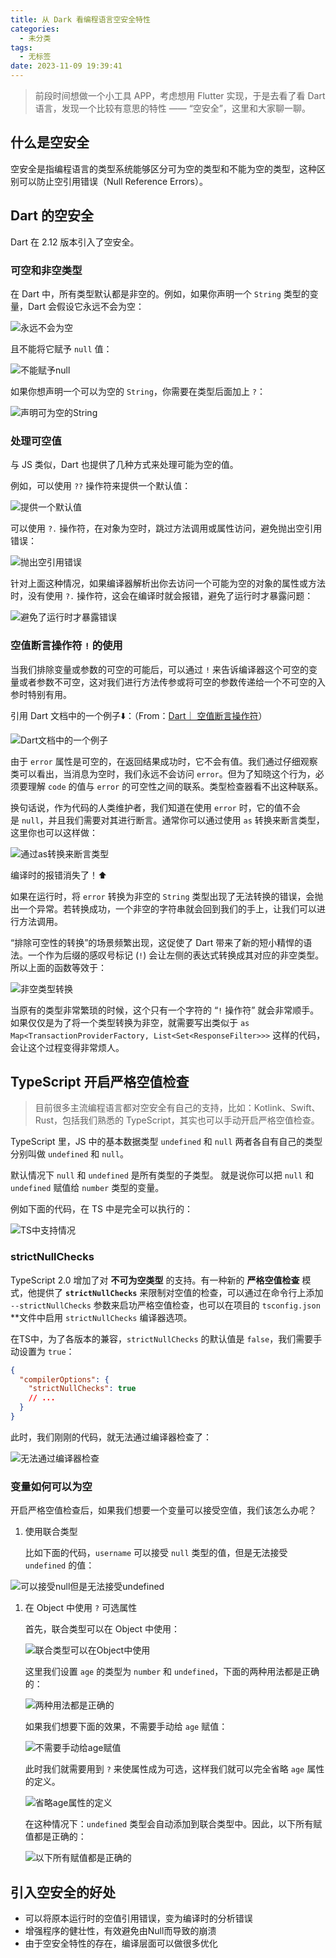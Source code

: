 ```yaml
---
title: 从 Dark 看编程语言空安全特性
categories:
  - 未分类
tags:
  - 无标签
date: 2023-11-09 19:39:41
---
```


> 前段时间想做一个小工具 APP，考虑想用 Flutter 实现，于是去看了看 Dart 语言，发现一个比较有意思的特性 —— “空安全”，这里和大家聊一聊。
> 

## 什么是空安全

空安全是指编程语言的类型系统能够区分可为空的类型和不能为空的类型，这种区别可以防止空引用错误（Null Reference Errors）。

## Dart 的空安全

Dart 在 2.12 版本引入了空安全。

### ****可空和非空类型****

在 Dart 中，所有类型默认都是非空的。例如，如果你声明一个 `String` 类型的变量，Dart 会假设它永远不会为空：

![永远不会为空](%E4%BB%8E-Dark-%E7%9C%8B%E7%BC%96%E7%A8%8B%E8%AF%AD%E8%A8%80%E7%A9%BA%E5%AE%89%E5%85%A8%E7%89%B9%E6%80%A7/永远不会为空.png)

且不能将它赋予 `null` 值：

![不能赋予null](%E4%BB%8E-Dark-%E7%9C%8B%E7%BC%96%E7%A8%8B%E8%AF%AD%E8%A8%80%E7%A9%BA%E5%AE%89%E5%85%A8%E7%89%B9%E6%80%A7/不能赋予null.png)

如果你想声明一个可以为空的 `String`，你需要在类型后面加上 `?`：

![声明可为空的String](%E4%BB%8E-Dark-%E7%9C%8B%E7%BC%96%E7%A8%8B%E8%AF%AD%E8%A8%80%E7%A9%BA%E5%AE%89%E5%85%A8%E7%89%B9%E6%80%A7/声明可为空的String.png)

### ****处理可空值****

与 JS 类似，Dart 也提供了几种方式来处理可能为空的值。

例如，可以使用 `??` 操作符来提供一个默认值：

![提供一个默认值](%E4%BB%8E-Dark-%E7%9C%8B%E7%BC%96%E7%A8%8B%E8%AF%AD%E8%A8%80%E7%A9%BA%E5%AE%89%E5%85%A8%E7%89%B9%E6%80%A7/提供一个默认值.png)

可以使用 `?.` 操作符，在对象为空时，跳过方法调用或属性访问，避免抛出空引用错误：

![抛出空引用错误](%E4%BB%8E-Dark-%E7%9C%8B%E7%BC%96%E7%A8%8B%E8%AF%AD%E8%A8%80%E7%A9%BA%E5%AE%89%E5%85%A8%E7%89%B9%E6%80%A7/抛出空引用错误.png)

针对上面这种情况，如果编译器解析出你去访问一个可能为空的对象的属性或方法时，没有使用 `?.` 操作符，这会在编译时就会报错，避免了运行时才暴露问题：

![避免了运行时才暴露错误](%E4%BB%8E-Dark-%E7%9C%8B%E7%BC%96%E7%A8%8B%E8%AF%AD%E8%A8%80%E7%A9%BA%E5%AE%89%E5%85%A8%E7%89%B9%E6%80%A7/避免了运行时才暴露错误.png)

### 空值断言操作符 `!` 的使用

当我们排除变量或参数的可空的可能后，可以通过 `!` 来告诉编译器这个可空的变量或者参数不可空，这对我们进行方法传参或将可空的参数传递给一个不可空的入参时特别有用。

引用 Dart 文档中的一个例子⬇️：（From：[Dart｜ 空值断言操作符](https://dart.cn/null-safety/understanding-null-safety#null-assertion-operator)）

![Dart文档中的一个例子](%E4%BB%8E-Dark-%E7%9C%8B%E7%BC%96%E7%A8%8B%E8%AF%AD%E8%A8%80%E7%A9%BA%E5%AE%89%E5%85%A8%E7%89%B9%E6%80%A7/Dart文档中的一个例子.png)

由于 `error` 属性是可空的，在返回结果成功时，它不会有值。我们通过仔细观察类可以看出，当消息为空时，我们永远不会访问 `error`。但为了知晓这个行为，必须要理解 `code` 的值与 `error` 的可空性之间的联系。类型检查器看不出这种联系。

换句话说，作为代码的人类维护者，我们知道在使用 `error` 时，它的值不会是 `null`，并且我们需要对其进行断言。通常你可以通过使用 `as` 转换来断言类型，这里你也可以这样做：

![通过as转换来断言类型](%E4%BB%8E-Dark-%E7%9C%8B%E7%BC%96%E7%A8%8B%E8%AF%AD%E8%A8%80%E7%A9%BA%E5%AE%89%E5%85%A8%E7%89%B9%E6%80%A7/通过as转换来断言类型.png)

编译时的报错消失了！⬆️

如果在运行时，将 `error` 转换为非空的 `String` 类型出现了无法转换的错误，会抛出一个异常。若转换成功，一个非空的字符串就会回到我们的手上，让我们可以进行方法调用。

“排除可空性的转换”的场景频繁出现，这促使了 Dart 带来了新的短小精悍的语法。一个作为后缀的感叹号标记 (`!`) 会让左侧的表达式转换成其对应的非空类型。所以上面的函数等效于：

![非空类型转换](%E4%BB%8E-Dark-%E7%9C%8B%E7%BC%96%E7%A8%8B%E8%AF%AD%E8%A8%80%E7%A9%BA%E5%AE%89%E5%85%A8%E7%89%B9%E6%80%A7/非空类型转换.png)

当原有的类型非常繁琐的时候，这个只有一个字符的 “`!` 操作符” 就会非常顺手。如果仅仅是为了将一个类型转换为非空，就需要写出类似于 `as Map<TransactionProviderFactory, List<Set<ResponseFilter>>>` 这样的代码，会让这个过程变得非常烦人。

## TypeScript 开启严格空值检查

> 目前很多主流编程语言都对空安全有自己的支持，比如：Kotlink、Swift、Rust，包括我们熟悉的 TypeScript，其实也可以手动开启严格空值检查。
> 

TypeScript 里，JS 中的基本数据类型 `undefined` 和 `null` 两者各自有自己的类型分别叫做 `undefined` 和 `null`。

默认情况下 `null` 和 `undefined` 是所有类型的子类型。 就是说你可以把 `null` 和 `undefined` 赋值给 `number` 类型的变量。

例如下面的代码，在 TS 中是完全可以执行的：

![TS中支持情况](%E4%BB%8E-Dark-%E7%9C%8B%E7%BC%96%E7%A8%8B%E8%AF%AD%E8%A8%80%E7%A9%BA%E5%AE%89%E5%85%A8%E7%89%B9%E6%80%A7/TS中支持情况.png)

### ****strictNullChecks****

TypeScript 2.0 增加了对 **不可为空类型** 的支持。有一种新的 **严格空值检查** 模式，他提供了 **`strictNullChecks`** 来限制对空值的检查，可以通过在命令行上添加 `--strictNullChecks` 参数来启功严格空值检查，也可以在项目的 `tsconfig.json` **文件中启用 `strictNullChecks` 编译器选项。

在TS中，为了各版本的兼容，`strictNullChecks` 的默认值是 `false`，我们需要手动设置为 `true`：

```json
{
  "compilerOptions": {
    "strictNullChecks": true
    // ...
  }
}
```

此时，我们刚刚的代码，就无法通过编译器检查了：

![无法通过编译器检查](%E4%BB%8E-Dark-%E7%9C%8B%E7%BC%96%E7%A8%8B%E8%AF%AD%E8%A8%80%E7%A9%BA%E5%AE%89%E5%85%A8%E7%89%B9%E6%80%A7/无法通过编译器检查.png)

### 变量如何可以为空

开启严格空值检查后，如果我们想要一个变量可以接受空值，我们该怎么办呢？

1. 使用联合类型
    
    比如下面的代码，`username` 可以接受 `null` 类型的值，但是无法接受 `undefined` 的值：
    

![可以接受null但是无法接受undefined](%E4%BB%8E-Dark-%E7%9C%8B%E7%BC%96%E7%A8%8B%E8%AF%AD%E8%A8%80%E7%A9%BA%E5%AE%89%E5%85%A8%E7%89%B9%E6%80%A7/可以接受null但是无法接受undefined.png)

1. 在 Object 中使用 `?` 可选属性
    
    首先，联合类型可以在 Object 中使用：
    
    ![联合类型可以在Object中使用](%E4%BB%8E-Dark-%E7%9C%8B%E7%BC%96%E7%A8%8B%E8%AF%AD%E8%A8%80%E7%A9%BA%E5%AE%89%E5%85%A8%E7%89%B9%E6%80%A7/联合类型可以在Object中使用.png)
    
    这里我们设置 `age` 的类型为 `number` 和 `undefined`，下面的两种用法都是正确的：
    
    ![两种用法都是正确的](%E4%BB%8E-Dark-%E7%9C%8B%E7%BC%96%E7%A8%8B%E8%AF%AD%E8%A8%80%E7%A9%BA%E5%AE%89%E5%85%A8%E7%89%B9%E6%80%A7/两种用法都是正确的.png)
    
    如果我们想要下面的效果，不需要手动给 `age` 赋值：
    
    ![不需要手动给age赋值](%E4%BB%8E-Dark-%E7%9C%8B%E7%BC%96%E7%A8%8B%E8%AF%AD%E8%A8%80%E7%A9%BA%E5%AE%89%E5%85%A8%E7%89%B9%E6%80%A7/不需要手动给age赋值.png)
    
    此时我们就需要用到 `?` 来使属性成为可选，这样我们就可以完全省略 `age` 属性的定义。
    
    ![省略age属性的定义](%E4%BB%8E-Dark-%E7%9C%8B%E7%BC%96%E7%A8%8B%E8%AF%AD%E8%A8%80%E7%A9%BA%E5%AE%89%E5%85%A8%E7%89%B9%E6%80%A7/省略age属性的定义.png)
    
    在这种情况下：`undefined` 类型会自动添加到联合类型中。因此，以下所有赋值都是正确的：
    
    ![以下所有赋值都是正确的](%E4%BB%8E-Dark-%E7%9C%8B%E7%BC%96%E7%A8%8B%E8%AF%AD%E8%A8%80%E7%A9%BA%E5%AE%89%E5%85%A8%E7%89%B9%E6%80%A7/以下所有赋值都是正确的.png)
    

## 引入空安全的好处

- 可以将原本运行时的空值引用错误，变为编译时的分析错误
- 增强程序的健壮性，有效避免由Null而导致的崩溃
- 由于空安全特性的存在，编译层面可以做很多优化